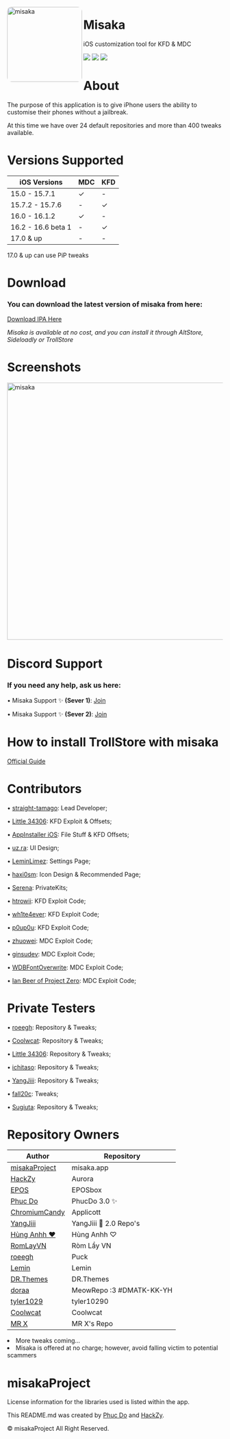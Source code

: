 <p align="left">
  <img align="left" height="175" src="https://cdn.discordapp.com/attachments/1157757093097521162/1181224754993184848/App_Store-removebg-preview.png" alt="misaka" style="float: left; border-radius: 10px;"/>
</p>

# Misaka
iOS customization tool for KFD & MDC
<div>
  <a href="https://github.com/straight-tamago/misaka/releases"><img src="https://img.shields.io/github/downloads/straight-tamago/misaka/total?color=d774d5" /></a>
  <a href="https://github.com/straight-tamago/misaka/releases/latest"><img src="https://img.shields.io/github/v/release/straight-tamago/misaka?color=d774d5" /></a>
  <a href="https://bento.me/straight-tamago"><img src="https://img.shields.io/static/v1?style=social&message=@straight-tamago&color=768CFF&logo=X&logoColor=000000&label=" /></a>
</div>
<div class="clear"></div>

#
About
======
The purpose of this application is to give iPhone users the ability to customise their phones without a jailbreak.

At this time we have over 24 default repositories and more than 400 tweaks available.

#
Versions Supported
======
| iOS Versions | MDC | KFD |
| - | - | - |
| 15.0 - 15.7.1 | ✓ | - |
| 15.7.2 - 15.7.6 | - | ✓ |
| 16.0 - 16.1.2 | ✓ | - |
| 16.2 - 16.6 beta 1 | - | ✓ |
| 17.0 & up | - | - |

17.0 & up can use PiP tweaks


Download
======
<h3>You can download the latest version of misaka from here: </h3>

[Download IPA Here](https://github.com/straight-tamago/misaka/releases/latest)

*Misaka is available at no cost, and you can install it through AltStore, Sideloadly or TrollStore*

Screenshots
==========

<p align="left">
  <img src="https://media.discordapp.net/attachments/1157757093097521162/1181245992822128640/out.png" alt="misaka" width="MISAKA" height="600"/>
</p>


Discord Support
=======
<h3>If you need any help, ask us here:</h3>

• Misaka Support ✨ **(Sever 1)**: [Join](https://discord.gg/KSExeZVAGX)

• Misaka Support ✨ **(Sever 2)**: [Join](https://discord.gg/mVrPxY3X6W)


How to install TrollStore with misaka
======
[Official Guide](https://ios.cfw.guide/installing-trollhelper-misaka/)

Contributors
======
• [straight-tamago](https://twitter.com/straight_tamago): Lead Developer;

• [Little 34306](https://twitter.com/Little_34306): KFD Exploit & Offsets;

• [AppInstaller iOS](https://twitter.com/AppInstalleriOS): File Stuff & KFD Offsets;

• [uz.ra](https://twitter.com/ChromiumCandy): UI Design;

• [LeminLimez](https://twitter.com/LeminLimez): Settings Page;

• [haxi0sm](https://twitter.com/haxi0sm): Icon Design & Recommended Page;

• [Serena](https://twitter.com/CoreSerena): PrivateKits;

• [htrowii](https://twitter.com/htrowii): KFD Exploit Code;

• [wh1te4ever](https://twitter.com/wh1te4ever): KFD Exploit Code;

• [p0up0u](https://twitter.com/_p0up0u_): KFD Exploit Code;

• [zhuowei](https://twitter.com/zhuowei): MDC Exploit Code;

• [ginsudev](https://twitter.com/ginsudev): MDC Exploit Code;

• [WDBFontOverwrite](https://github.com/ginsudev/CVE-2022-46689): MDC Exploit Code;

• [Ian Beer of Project Zero](https://twitter.com/i41nbeer): MDC Exploit Code;

Private Testers
=====

• [roeegh](https://twitter.com/roeegh): Repository & Tweaks;

• [Coolwcat](https://twitter.com/coolwcat): Repository & Tweaks;

• [Little 34306](https://twitter.com/Little_34306): Repository & Tweaks;

• [ichitaso](https://twitter.com/ichitaso): Repository & Tweaks;

• [YangJiii](https://twitter.com/duongduong0908): Repository & Tweaks;

• [fall20c](https://twitter.com/fall20c): Tweaks;

• [Sugiuta](https://twitter.com/sugiuta): Repository & Tweaks;

Repository Owners
======
| Author | Repository |
| --- | --- |
| [misakaProject](https://discord.gg/KSExeZVAGX) | misaka.app |
| [HackZy](https://twitter.com/hackzy01) | Aurora |
| [EPOS](https://twitter.com/RealEPOS) | EPOSbox |
| [Phuc Do](https://twitter.com/dobabaophuc) | PhucDo 3.0 ✨ |
| [ChromiumCandy](https://twitter.com/ChromiumCandy) | Applicott |
| [YangJiii](https://twitter.com/duongduong0908) | YangJiii 🍉 2.0 Repo's |
| [Hùng Anhh ❤️](https://www.facebook.com/profile.php?id=100013250296791&mibextid=LQQJ4d) | Hùng Anhh ♡ |
| [RomLayVN](https://t.me/romlayvn) | Ròm Lầy VN |
| [roeegh](https://twitter.com/roeegh) | Puck |
| [Lemin](https://github.com/leminlimez) | Lemin |
| [DR.Themes](https://x.com/UAE_AD1001) | DR.Themes |
| [doraa](https://twitter.com/d0ra727) | MeowRepo :3 #DMATK-KK-YH |
| [tyler1029](https://discord.gg/bbJAqj7np5) | tyler10290 |
| [Coolwcat](https://twitter.com/coolwcat) | Coolwcat |
| [MR X](https://twitter.com/mattiaskl) | MR X's Repo |


 <li>More tweaks coming...</li>
 <li>Misaka is offered at no charge; however, avoid falling victim to potential scammers</li>

misakaProject
=============
License information for the libraries used is listed within the app.


This README.md was created by [Phuc Do](https://twitter.com/dobabaophuc) and [HackZy](https://twitter.com/hackzy01). 

© misakaProject All Right Reserved.
